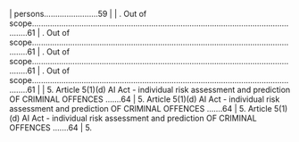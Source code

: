 | persons........................59                                                                                                                                                                                                                                                                                                       |
| . Out of scope..........................................................................................................................61                                                                                                                                                                                           | . Out of scope..........................................................................................................................61                                                                                                                                                                                           | . Out of scope..........................................................................................................................61                                                                                                                                                                                           | . Out of scope..........................................................................................................................61                                                                                                                                                                                           |
| 5. Article 5(1)(d) AI Act - individual risk assessment and prediction OF CRIMINAL OFFENCES .......64                                                                                                                                                                                                                                    | 5. Article 5(1)(d) AI Act - individual risk assessment and prediction OF CRIMINAL OFFENCES .......64                                                                                                                                                                                                                                    | 5. Article 5(1)(d) AI Act - individual risk assessment and prediction OF CRIMINAL OFFENCES .......64                                                                                                                                                                                                                                    | 5. 